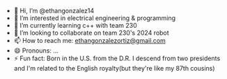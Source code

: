 - 👋 Hi, I’m @ethangonzalez14
- 👀 I’m interested in electrical engineering & programming
- 🌱 I’m currently learning c++ with team 230
- 💞️ I’m looking to collaborate on team 230's 2024 robot
- 📫 How to reach me: ethangonzalezortiz@gmail.com
- 😄 Pronouns: ...
- ⚡ Fun fact: Born in the U.S. from the D.R. I descend from two presidents and I'm related to the English royalty(but they're like my 87th cousins)

<!---
ethangonzalez14/ethangonzalez14 is a ✨ special ✨ repository because its `README.md` (this file) appears on your GitHub profile.
You can click the Preview link to take a look at your changes.
--->
